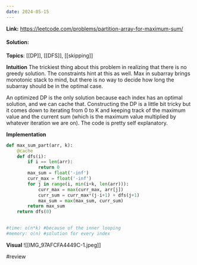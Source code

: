 ```yaml
---
date: 2024-05-15
---
```

**Link:** https://leetcode.com/problems/partition-array-for-maximum-sum/
#### Solution:

**Topics**: [[DP]], [[DFS]], [[skipping]]

**Intuition**
The trickiest thing about this problem in realizing that there is no greedy solution. The constraints hint at this as well. Max in subarray brings monotonic stack to mind, but there is no way to decide how long the subarray should be in the optimal case. 

An optimized DP is the only solution because each index has an optimal solution, and we can cache that. Constructing the DP is a little bit tricky but it comes down to iterating from 0 to K and keeping track of the maximum value and the current sum (which is the maximum value multiplied by whatever iteration we are on). The code is pretty self explanatory. 

**Implementation**
```python
def max_sum_part(arr, k):
	@cache
	def dfs(i):
		if i == len(arr):
			return 0
		max_sum = float('-inf')
		curr_max = float('-inf')
		for j in range(i, min(i+k, len(arr))):
			curr_max = max(curr_max, arr[j])
			curr_sum = curr_max*(j-i+1) + dfs(j+1)
			max_sum = max(max_sum, curr_sum)
		return max_sum
	return dfs(0)
			

#time: o(n*k) #because of the inner looping
#memory: o(n) #solution for every index
```

**Visual** 
![[IMG_97AFCFA4449C-1.jpeg]]

#review 


